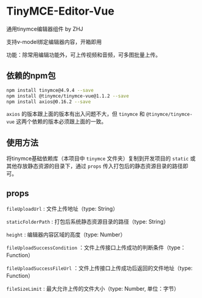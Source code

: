 # TinyMCE-Editor-Vue

通用tinymce编辑器组件 by ZHJ

支持v-model绑定编辑器内容，开箱即用

功能：除常用编辑功能外，可上传视频和音频，可多图批量上传。

## 依赖的npm包

```bash
npm install tinymce@4.9.4 --save
npm install @tinymce/tinymce-vue@1.1.2 --save
npm install axios@0.16.2 --save
```

`axios` 的版本跟上面的版本有出入问题不大，但 `tinymce` 和 `@tinymce/tinymce-vue` 这两个依赖的版本必须跟上面的一致。

## 使用方法

将tinymce基础依赖库（本项目中 `tinymce` 文件夹）复制到开发项目的 `static` 或其他存放静态资源的目录下，通过 `props` 传入打包后的静态资源目录的路径即可。

## props

`fileUploadUrl` : 文件上传地址（type: String）

`staticFolderPath` : 打包后系统静态资源目录的路径（type: String）

`height` : 编辑器内容区域的高度（type: Number）

`fileUploadSuccessCondition` ：文件上传接口上传成功的判断条件（type：Function）

`fileUploadSuccessFileUrl` ：文件上传接口上传成功后返回的文件地址（type: Function）

`fileSizeLimit` : 最大允许上传的文件大小（type: Number, 单位：字节）
